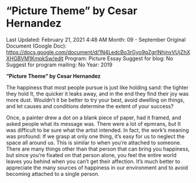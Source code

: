 # “Picture Theme” by Cesar Hernandez

Last Updated: February 21, 2021 4:48 AM
Month: 09 - September
Original Document (Google Doc): https://docs.google.com/document/d/1N4LedcBo3rGyo9qZgrlNhinvVUjZhXXHGBVM1KmpkSw/edit
Program: Picture Essay
Suggest for blog: No
Suggest for program mailing: No
Year: 2019

**“Picture Theme” by Cesar Hernandez**

The happiness that most people pursue is just like holding sand: the tighter they hold It, the quicker it leaks away, and in the end they find their joy was more dust. Wouldn’t it be better to try your best, avoid dwelling on things, and let causes and conditions determine the extent of your success?

Once, a painter drew a dot on a blank piece of paper, had it framed, and asked people what its message was. There were a lot of epmrans, but It was difficult to be sure what the artist intended. In fact, the work’s meaning was profound: If we grasp at only one thing, it’s easy for us to neglect the space all around us. This is similar to when you’re attached to someone. There are many things other than that person that can bring you happiness, but since you’re fixated on that person alone, you feel the entire world leaves you behind when you can’t get their affection. It’s much better to appreciate the many sources of happiness in our environment and to avoid becoming attached to a single person.